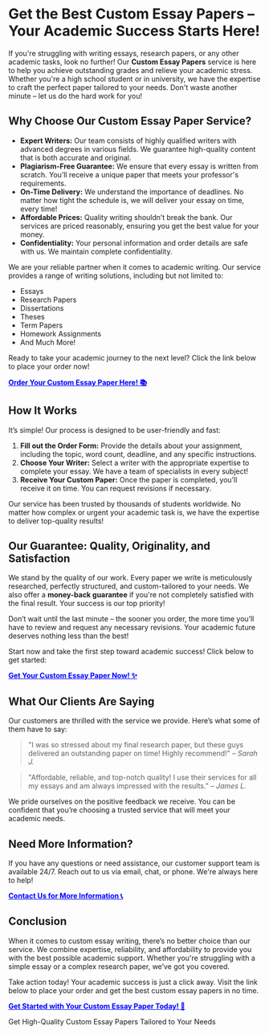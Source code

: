 <h1>Get the Best Custom Essay Papers – Your Academic Success Starts Here!</h1>

<p>If you're struggling with writing essays, research papers, or any other academic tasks, look no further! Our <strong>Custom Essay Papers</strong> service is here to help you achieve outstanding grades and relieve your academic stress. Whether you're a high school student or in university, we have the expertise to craft the perfect paper tailored to your needs. Don't waste another minute – let us do the hard work for you!</p>

<h2>Why Choose Our Custom Essay Paper Service?</h2>
<ul>
  <li><strong>Expert Writers:</strong> Our team consists of highly qualified writers with advanced degrees in various fields. We guarantee high-quality content that is both accurate and original.</li>
  <li><strong>Plagiarism-Free Guarantee:</strong> We ensure that every essay is written from scratch. You’ll receive a unique paper that meets your professor's requirements.</li>
  <li><strong>On-Time Delivery:</strong> We understand the importance of deadlines. No matter how tight the schedule is, we will deliver your essay on time, every time!</li>
  <li><strong>Affordable Prices:</strong> Quality writing shouldn’t break the bank. Our services are priced reasonably, ensuring you get the best value for your money.</li>
  <li><strong>Confidentiality:</strong> Your personal information and order details are safe with us. We maintain complete confidentiality.</li>
</ul>

<p>We are your reliable partner when it comes to academic writing. Our service provides a range of writing solutions, including but not limited to:</p>

<ul>
  <li>Essays</li>
  <li>Research Papers</li>
  <li>Dissertations</li>
  <li>Theses</li>
  <li>Term Papers</li>
  <li>Homework Assignments</li>
  <li>And Much More!</li>
</ul>

<p>Ready to take your academic journey to the next level? Click the link below to place your order now!</p>

<p><a href="https://tinyurl.com/topessay?keyword=custom+essay+papers" target="_blank" style="font-weight: bold; color: #0000FF;">Order Your Custom Essay Paper Here! 📚</a></p>

<h2>How It Works</h2>
<p>It’s simple! Our process is designed to be user-friendly and fast:</p>
<ol>
  <li><strong>Fill out the Order Form:</strong> Provide the details about your assignment, including the topic, word count, deadline, and any specific instructions.</li>
  <li><strong>Choose Your Writer:</strong> Select a writer with the appropriate expertise to complete your essay. We have a team of specialists in every subject!</li>
  <li><strong>Receive Your Custom Paper:</strong> Once the paper is completed, you’ll receive it on time. You can request revisions if necessary.</li>
</ol>

<p>Our service has been trusted by thousands of students worldwide. No matter how complex or urgent your academic task is, we have the expertise to deliver top-quality results!</p>

<h2>Our Guarantee: Quality, Originality, and Satisfaction</h2>
<p>We stand by the quality of our work. Every paper we write is meticulously researched, perfectly structured, and custom-tailored to your needs. We also offer a <strong>money-back guarantee</strong> if you're not completely satisfied with the final result. Your success is our top priority!</p>

<p>Don’t wait until the last minute – the sooner you order, the more time you’ll have to review and request any necessary revisions. Your academic future deserves nothing less than the best!</p>

<p>Start now and take the first step toward academic success! Click below to get started:</p>

<p><a href="https://tinyurl.com/topessay?keyword=custom+essay+papers" target="_blank" style="font-weight: bold; color: #0000FF;">Get Your Custom Essay Paper Now! ✨</a></p>

<h2>What Our Clients Are Saying</h2>
<p>Our customers are thrilled with the service we provide. Here’s what some of them have to say:</p>

<blockquote>
  <p>"I was so stressed about my final research paper, but these guys delivered an outstanding paper on time! Highly recommend!" – <em>Sarah J.</em></p>
</blockquote>

<blockquote>
  <p>"Affordable, reliable, and top-notch quality! I use their services for all my essays and am always impressed with the results." – <em>James L.</em></p>
</blockquote>

<p>We pride ourselves on the positive feedback we receive. You can be confident that you’re choosing a trusted service that will meet your academic needs.</p>

<h2>Need More Information?</h2>
<p>If you have any questions or need assistance, our customer support team is available 24/7. Reach out to us via email, chat, or phone. We're always here to help!</p>

<p><a href="https://tinyurl.com/topessay?keyword=custom+essay+papers" target="_blank" style="font-weight: bold; color: #0000FF;">Contact Us for More Information 📞</a></p>

<h2>Conclusion</h2>
<p>When it comes to custom essay writing, there’s no better choice than our service. We combine expertise, reliability, and affordability to provide you with the best possible academic support. Whether you're struggling with a simple essay or a complex research paper, we’ve got you covered.</p>

<p>Take action today! Your academic success is just a click away. Visit the link below to place your order and get the best custom essay papers in no time.</p>

<p><a href="https://tinyurl.com/topessay?keyword=custom+essay+papers" target="_blank" style="font-weight: bold; color: #0000FF;">Get Started with Your Custom Essay Paper Today! 📖</a></p>
Get High-Quality Custom Essay Papers Tailored to Your Needs
